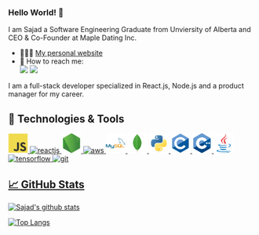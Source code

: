 ### Hello World! 👋

I am Sajad a Software Engineering Graduate from Unviersity of Alberta and CEO & Co-Founder at Maple Dating Inc.

- 👨🏻‍💻 [My personal website](https://saji2000.github.io/Portfolio)
- :speech_balloon: How to reach me: <br>
[<img src="https://img.shields.io/badge/Gmail-D14836?style=for-the-badge&logo=gmail&logoColor=white" />](mailto:sajaddaneshmand79@gmail.com)
[<img src="https://img.shields.io/badge/LinkedIn-0077B5?style=for-the-badge&logo=linkedin&logoColor=white" />](https://www.linkedin.com/in/sajad-danesh/)
 
I am a full-stack developer specialized in React.js, Node.js and a product manager for my career.

## 🔧 Technologies & Tools
<p align="left" style="text-decoration:none"> 
 <a href="https://www.javascript.com" target="_blank"> <img src="https://raw.githubusercontent.com/devicons/devicon/master/icons/javascript/javascript-original.svg" alt="javascript" width="40" height="40"/> </a>
 <a href="https://react.dev" target="_blank"> <img src="https://upload.wikimedia.org/wikipedia/commons/a/a7/React-icon.svg" alt="reactjs" width="40" height="40"/> </a>
 <a href="https://nodejs.org/en/" target="_blank"> <img src="https://raw.githubusercontent.com/devicons/devicon/master/icons/nodejs/nodejs-original.svg" alt="nodejs" width="40" height="40"/> </a>
 <a href="https://www.aws.com/" target="_blank">
          <img
            src="https://cdn.iconscout.com/icon/free/png-512/free-aws-1869025-1583149.png?f=webp&w=512"
            alt="aws"
            width="40"
            height="40"
          />
        </a>
 <a href="https://www.mysql.com/" target="_blank"> <img src="https://raw.githubusercontent.com/devicons/devicon/master/icons/mysql/mysql-original-wordmark.svg" alt="mysql" width="40" height="40"/> </a> 
<a href="https://www.mongodb.com/" target="_blank"> <img src="https://raw.githubusercontent.com/devicons/devicon/master/icons/mongodb/mongodb-original.svg" alt="mongodb" width="40" height="40"/> </a>
   <a href="https://www.python.org" target="_blank"> <img src="https://raw.githubusercontent.com/devicons/devicon/master/icons/python/python-original.svg" alt="python" width="40" height="40"/> </a>
    <a href="https://www.cprogramming.com/" target="_blank"> <img src="https://raw.githubusercontent.com/devicons/devicon/master/icons/c/c-original.svg" alt="c" width="40" height="40"/> </a> 
      <a href="https://www.cplusplus.com/" target="_blank"> <img src="https://raw.githubusercontent.com/devicons/devicon/master/icons/cplusplus/cplusplus-original.svg" alt="c++" width="40" height="40"/> </a> 
   <a href="https://www.java.com" target="_blank"> <img src="https://raw.githubusercontent.com/devicons/devicon/master/icons/java/java-original.svg" alt="java" width="40" height="40"/> </a>
   <a href="https://www.tensorflow.org" target="_blank"> <img src="https://www.vectorlogo.zone/logos/tensorflow/tensorflow-icon.svg" alt="tensorflow" width="40" height="40"/> </a> 
   <a href="https://git-scm.com/" target="_blank"> <img src="https://www.vectorlogo.zone/logos/git-scm/git-scm-icon.svg" alt="git" width="40" height="40"/> 


## &#x1f4c8; GitHub Stats
   ![Sajad's github stats](https://github-readme-stats.vercel.app/api/top-langs/?username=saji2000&layout=compact&theme=radical&langs_count=6&hide=html,Makefile&exclude_repo=leetcode)
   
   ![Top Langs](https://github-readme-stats.vercel.app/api?username=saji2000&show_icons=true&include_all_commits=true&theme=radical)


<!--
**saji2000/saji2000** is a ✨ _special_ ✨ repository because its `README.md` (this file) appears on your GitHub profile.

Here are some ideas to get you started:

- 🔭 I’m currently working on ...
- 🌱 I’m currently learning ...
- 👯 I’m looking to collaborate on ...
- 🤔 I’m looking for help with ...
- 💬 Ask me about ...
- 📫 How to reach me: ...
- 😄 Pronouns: ...
- ⚡ Fun fact: ...
-->
